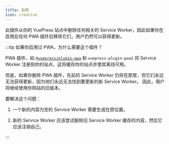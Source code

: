 ```yaml
---
title: 指南
icon: creative
---
```


此插件从你的 VuePress 站点中删除任何相关的 Service Worker，因此如果你在启用后任何 PWA 插件后移除它们，用户仍然可以获得更新。

:::tip 如果你启用过 PWA，为什么需要这个插件？

PWA 插件，如 [`@vuepress/plugin-pwa`][official-pwa] 和 <ProjectLink name="pwa2" path="/zh/">`vuepress-plugin-pwa2`</ProjectLink> 将 Service Worker 注册到你的站点，这将缓存你的站点并使其离线可用。

但是，如果你删除 PWA 插件，先前的 Service Worker 仍将在那里，但它们永远无法获得更新，因为他们永远无法找到要更新的新 Service Worker。 因此，用户将继续使用你网站的旧版本。

要解决这个问题：

1. 一个新的内容为空的 Service Worker 需要生成在原位置。

1. 新的 Service Worker 应该尝试删除旧 Service Worker 缓存的内容，然后它应该注销自己。

:::

[official-pwa]: https://v2.vuepress.vuejs.org/zh/reference/plugin/pwa.html
